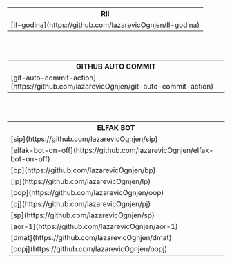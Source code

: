 <br><br>

<table>
  <tr>
    <th>RII</th>
  </tr>
  <tr>
    <td>
      [II-godina](https://github.com/lazarevicOgnjen/II-godina)
    </td>
  </tr>
</table>

<br><br>

<table>
  <tr>
    <th>GITHUB AUTO COMMIT</th>
  </tr>
  <tr>
    <td>
      [git-auto-commit-action](https://github.com/lazarevicOgnjen/git-auto-commit-action)
    </td>
  </tr>
</table>

<br><br>

<table>
  <tr>
    <th>ELFAK BOT</th>
  </tr>
  <tr>
    <td>
      [sip](https://github.com/lazarevicOgnjen/sip)
    </td>
  </tr>
  <tr>
    <td>
      [elfak-bot-on-off](https://github.com/lazarevicOgnjen/elfak-bot-on-off)
    </td>
  <tr>
    <td>
      [bp](https://github.com/lazarevicOgnjen/bp)
    </td>
  </tr>
  <tr>
    <td>
      [lp](https://github.com/lazarevicOgnjen/lp)
    </td>
  </tr>
  <tr>
    <td>
      [oop](https://github.com/lazarevicOgnjen/oop)
    </td>
  </tr>
  <tr>
    <td>
      [pj](https://github.com/lazarevicOgnjen/pj)
    </td>
  </tr>
  <tr>
    <td>
      [sp](https://github.com/lazarevicOgnjen/sp)
    </td>
  </tr>
  <tr>
    <td>
      [aor-1](https://github.com/lazarevicOgnjen/aor-1)
    </td>
  </tr>
  <tr>
    <td>
      [dmat](https://github.com/lazarevicOgnjen/dmat)
    </td>
  </tr>
  <tr>
    <td>
      [oopj](https://github.com/lazarevicOgnjen/oopj)
    </td>
  </tr>
</table>

<br><br>
